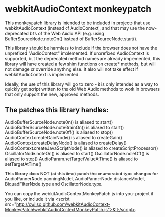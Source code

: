 webkitAudioContext monkeypatch
==============================

This monkeypatch library is intended to be included in projects that use 
webkitAudioContext (instead of AudioContext), and that may use the now-
deprecated bits of the Web Audio API (e.g. using BufferSourceNode.noteOn()
instead of BufferSourceNode.start().

This library should be harmless to include if the browser does not have
the unprefixed "AudioContext" implemented.  If unprefixed AudioContext is
supported, but the deprecated method names are already implemented, this
library will have created a few shim functions on create* methods, but 
will not damage or override anything else.  It also will not take effect
if webkitAudioContext is implemented.

Ideally, the use of this library will go to zero - it is only intended as
a way to quickly get script written to the old Web Audio methods to work
in browsers that only support the new, approved methods.

The patches this library handles:
---------------------------------

AudioBufferSourceNode.noteOn() is aliased to start()
AudioBufferSourceNode.noteGrainOn() is aliased to start()
AudioBufferSourceNode.noteOff() is aliased to stop()
AudioContext.createGainNode() is aliased to createGain()
AudioContext.createDelayNode() is aliased to createDelay()
AudioContext.createJavaScriptNode() is aliased to createScriptProcessor()
OscillatorNode.noteOn() is aliased to start()
OscillatorNode.noteOff() is aliased to stop()
AudioParam.setTargetValueAtTime() is aliased to setTargetAtTime()

This library does NOT (at this time) patch the enumerated type changes for 
AudioPannerNode.panningModel, AudioPannerNode.distanceModel, 
BiquadFilterNode.type and OscillatorNode.type.

You can copy the webkitAudioContextMonkeyPatch.js into your project if you
like, or include it via &lt;script src="http://cwilso.github.com/webkitAudioContext-MonkeyPatch/webkitAudioContextMonkeyPatch.js">&lt;/script>.
